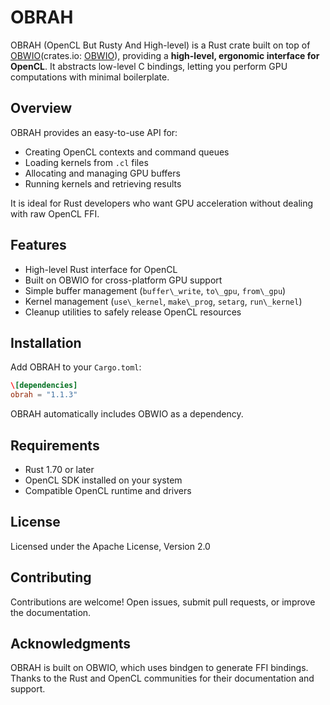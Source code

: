 # OBRAH

OBRAH (OpenCL But Rusty And High-level) is a Rust crate built on top of [OBWIO](https://github.com/muhammadmahdi70412-ship-it/obwio)(crates.io: [OBWIO](https://crates.io/crates/obwio)), providing a **high-level, ergonomic interface for OpenCL**. It abstracts low-level C bindings, letting you perform GPU computations with minimal boilerplate.

## Overview

OBRAH provides an easy-to-use API for:

* Creating OpenCL contexts and command queues
* Loading kernels from `.cl` files
* Allocating and managing GPU buffers
* Running kernels and retrieving results

It is ideal for Rust developers who want GPU acceleration without dealing with raw OpenCL FFI.

## Features

* High-level Rust interface for OpenCL
* Built on OBWIO for cross-platform GPU support
* Simple buffer management (`buffer\_write`, `to\_gpu`, `from\_gpu`)
* Kernel management (`use\_kernel`, `make\_prog`, `setarg`, `run\_kernel`)
* Cleanup utilities to safely release OpenCL resources

## Installation

Add OBRAH to your `Cargo.toml`:

```toml
\[dependencies]
obrah = "1.1.3"
```

OBRAH automatically includes OBWIO as a dependency.

## Requirements

* Rust 1.70 or later
* OpenCL SDK installed on your system
* Compatible OpenCL runtime and drivers

## License

Licensed under the Apache License, Version 2.0

## Contributing

Contributions are welcome! Open issues, submit pull requests, or improve the documentation.

## Acknowledgments

OBRAH is built on OBWIO, which uses bindgen to generate FFI bindings. Thanks to the Rust and OpenCL communities for their documentation and support.

